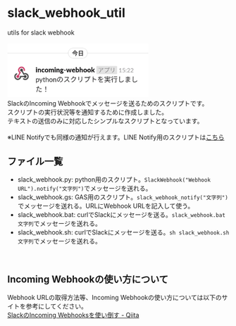 # slack_webhook_util
utils for slack webhook<br>
<br>
<img src="https://raw.githubusercontent.com/matyalatte/slack_webhook_util/master/image.png" width="320px"><br>
SlackのIncoming Webhookでメッセージを送るためのスクリプトです。<br>
スクリプトの実行状況等を通知するために作成しました。<br>
テキストの送信のみに対応したシンプルなスクリプトとなっています。<br>
<br>
※LINE Notifyでも同様の通知が行えます。LINE Notify用のスクリプトは<a href="https://github.com/matyalatte/line_notify_util">こちら</a><br>

## ファイル一覧
- slack_webhook.py: python用のスクリプト。`SlackWebhook("Webhook URL").notify("文字列")`でメッセージを送れる。
- slack_webhook.gs: GAS用のスクリプト。`slack_webhook_notify("文字列")`でメッセージを送れる。URLにWebhook URLを記入して使う。
- slack_webhook.bat: curlでSlackにメッセージを送る。`slack_webhook.bat 文字列`でメッセージを送れる。
- slack_webhook.sh: curlでSlackにメッセージを送る。`sh slack_webhook.sh 文字列`でメッセージを送れる。
<br>

## Incoming Webhookの使い方について
Webhook URLの取得方法等、Incoming Webhookの使い方については以下のサイトを参考にしてください。<br>
<a href="https://qiita.com/ik-fib/items/b4a502d173a22b3947a0">
SlackのIncoming Webhooksを使い倒す - Qiita
</a>
